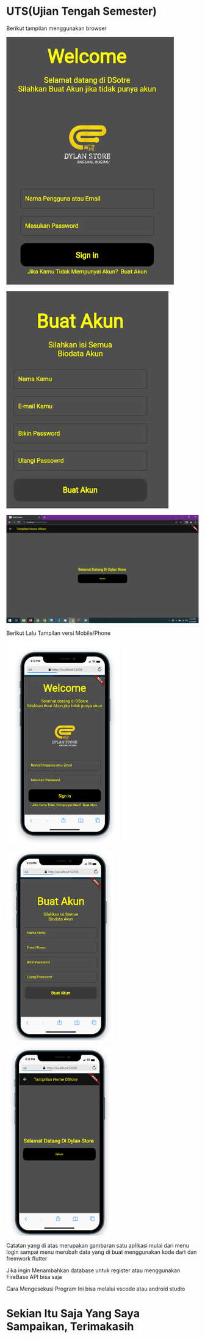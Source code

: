 

# UTS(Ujian Tengah Semester)






<p>Berikut tampilan menggunakan browser</P>

![Gambar 1](ScreenShot/1.png)

![Gambar 2](ScreenShot/2.png)

![Gambar 3](ScreenShot/3.png)

<p>Berikut Lalu Tampilan versi Mobile/Phone</P>

![Gambar 4](ScreenShot/4.png)

![Gambar 5](ScreenShot/5.png)

![Gambar 6](ScreenShot/6.png)





<p>
    Catatan yang di atas merupakan gambaran satu aplikasi mulai dari menu login sampai menu merubah data yang di buat menggunakan kode dart dan fremwork flutter
</p>

<p>
    Jika ingin Menambahkan database untuk register atau menggunakan FireBase API bisa saja
</p>


<p>
    Cara Mengesekusi Program Ini bisa melalui vscode atau android studio
</p>


<h1> Sekian Itu Saja Yang Saya Sampaikan, Terimakasih</h1>
